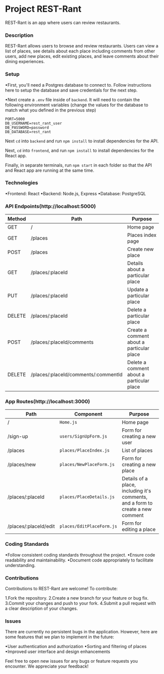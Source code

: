 # Project REST-Rant

REST-Rant is an app where users can review restaurants.

### Description

REST-Rant allows users to browse and review restaurants. Users can view a list of places, see details about each place including comments from other users, add new places, edit existing places, and leave comments about their dining experiences.

### Setup

•First, you'll need a Postgres database to connect to. Follow instructions here to setup the database and save credentials for the next step.

•Next create a `.env` file inside of `backend`. It will need to contain the following environment variables (change the values for the database to match what you defined in the previous step)
```
PORT=5000
DB_USERNAME=rest_rant_user
DB_PASSWORD=password
DB_DATABASE=rest_rant
```

Next `cd` into `backend` and run `npm install` to install dependencies for the API.

Next, `cd` into `frontend`, and run `npm install` to install dependencies for the React app.

Finally, in separate terminals, run `npm start` in each folder so that the API and React app are running at the same time.

### Technologies

•Frontend: React
•Backend: Node.js, Express
•Database: PostgreSQL

### API Endpoints(http://localhost:5000)
| Method | Path                                 | Purpose                                   |
| ------ | ------------------------------------ | ----------------------------------------- |
| GET    | /                                    | Home page                                 |
| GET    | /places                              | Places index page                         |
| POST   | /places                              | Create new place                          |
| GET    | /places/:placeId                     | Details about a particular place          |
| PUT    | /places/:placeId                     | Update a particular place                 |
| DELETE | /places/:placeId                     | Delete a particular place                 |
| POST   | /places/:placeId/comments            | Create a comment about a particular place |
| DELETE | /places/:placeId/comments/:commentId | Delete a comment about a particular place |


### App Routes(http://localhost:3000)
| Path                  | Component                 | Purpose                                                                         |
| --------------------- | ------------------------- | ------------------------------------------------------------------------------- |
| /                     | `Home.js`                 | Home page                                                                       |
| /sign-up              | `users/SignUpForm.js`     | Form for creating a new user                                                    |
| /places               | `places/PlaceIndex.js`    | List of places                                                                  |
| /places/new           | `places/NewPlaceForm.js`  | Form for creating a new place                                                   |
| /places/:placeId      | `places/PlaceDetails.js`  | Details of a place, including it's comments, and a form to create a new comment |
| /places/:placeId/edit | `places/EditPlaceForm.js` | Form for editing a place                                                        |

### Coding Standards

•Follow consistent coding standards throughout the project.
•Ensure code readability and maintainability.
•Document code appropriately to facilitate understanding.

### Contributions

Contributions to REST-Rant are welcome! To contribute:

1.Fork the repository.
2.Create a new branch for your feature or bug fix.
3.Commit your changes and push to your fork.
4.Submit a pull request with a clear description of your changes.

### Issues

There are currently no persistent bugs in the application. However, here are some features that we plan to implement in the future:

•User authentication and authorization
•Sorting and filtering of places
•Improved user interface and design enhancements

Feel free to open new issues for any bugs or feature requests you encounter. We appreciate your feedback!
